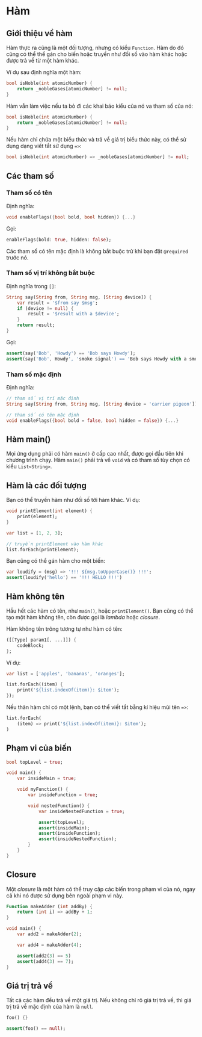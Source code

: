 # Hàm

## Giới thiệu về hàm

Hàm thực ra cũng là một đối tượng, nhưng có kiểu `Function`. Hàm do đó cũng có thể thể gán cho biến hoặc truyền như đối số vào hàm khác hoặc được trả về từ một hàm khác.

Ví dụ sau định nghĩa một hàm:

```dart
bool isNoble(int atomicNumber) {
    return _nobleGases[atomicNumber] != null;
}
```

Hàm vẫn làm việc nếu ta bỏ đi các khai báo kiểu của nó va tham số của nó:

```dart
bool isNoble(int atomicNumber) {
    return _nobleGases[atomicNumber] != null;
}
```

Nếu hàm chỉ chứa một biểu thức và trả về giá trị biểu thức này, có thể sử dụng dạng viết tắt sử dụng `=>`:

```dart
bool isNoble(int atomicNumber) => _nobleGases[atomicNumber] != null;
```

## Các tham số

### Tham số có tên

Định nghĩa:

```dart
void enableFlags({bool bold, bool hidden}) {...}
```

Gọi:

```dart
enableFlags(bold: true, hidden: false);
```

Các tham số có tên mặc định là không bắt buộc trừ khi bạn đặt `@required` trước nó.

### Tham số vị trí không bắt buộc

Định nghĩa trong `[]`:

```dart
String say(String from, String msg, [String device]) {
    var result = '$from say $msg';
    if (device != null) {
        result = '$result with a $device';
    }
    return result;
}
```

Gọi:

```dart
assert(say('Bob', 'Howdy') == 'Bob says Howdy');
assert(say('Bob', Howdy', 'smoke signal') == 'Bob says Howdy with a smoke signal');
```

### Tham số mặc định

Định nghĩa:

```dart
// tham số vị trí mặc định
String say(String from, String msg, [String device = 'carrier pigeon']) {...}

// tham số có tên mặc định
void enableFlags({bool bold = false, bool hidden = false}) {...}
```

## Hàm main()

Mọi ứng dụng phải có hàm `main()` ở cấp cao nhất, được gọi đầu tiên khi chương trình chạy. Hàm `main()` phải trả về `void` và có tham số tùy chọn có kiểu `List<String>`.

## Hàm là các đối tượng

Bạn có thể truyền hàm như đối số tới hàm khác. Ví dụ:

```dart
void printElement(int element) {
    print(element);
}

var list = [1, 2, 3];

// truyền printElement vào hàm khác
list.forEach(printElement);
```

Bạn cũng có thể gán hàm cho một biến:

```dart
var loudify = (msg) => '!!! ${msg.toUpperCase()} !!!';
assert(loudify('hello') == '!!! HELLO !!!')
```

## Hàm không tên

Hầu hết các hàm có tên, như `main()`, hoặc `printElement()`. Bạn cũng có thể tạo một hàm không tên, còn được gọi là *lambda* hoặc *closure*.

Hàm không tên trông tương tự như hàm có tên:

```dart
([[Type] param1[, ...]]) {
    codeBlock;
};
```

Ví dụ:

```dart
var list = ['apples', 'bananas', 'oranges'];

list.forEach((item) {
    print('${list.indexOf(item)}: $item');
});
```

Nếu thân hàm chỉ có một lệnh, bạn có thể viết tắt bằng kí hiệu mũi tên `=>`:

```dart
list.forEach(
    (item) => print('${list.indexOf(item)}: $item');
)
```

## Phạm vi của biến

```dart
bool topLevel = true;

void main() {
    var insideMain = true;

    void myFunction() {
        var insideFunction = true;

        void nestedFunction() {
            var insideNestedFunction = true;

            assert(topLevel);
            assert(insideMain);
            assert(insideFunction);
            assert(insideNestedFunction);
        }
    }
}
```

## Closure

Một *closure* là một hàm có thể truy cập các biến trong phạm vi của nó, ngay cả khi nó được sử dụng bên ngoài phạm vi này.

```dart
Function makeAdder (int addBy) {
    return (int i) => addBy + 1;
}

void main() {
    var add2 = makeAdder(2);

    var add4 = makeAdder(4);

    assert(add2(3) == 5)
    assert(add4(3) == 7);
}
```

## Giá trị trả về

Tất cả các hàm đều trả về một giá trị. Nếu không chỉ rõ giá trị trả về, thì giá trị trả về mặc định của hàm là `null`.

```dart
foo() {}

assert(foo() == null);
```